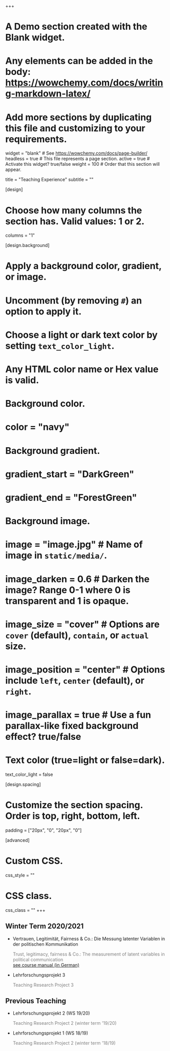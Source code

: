 +++
# A Demo section created with the Blank widget.
# Any elements can be added in the body: https://wowchemy.com/docs/writing-markdown-latex/
# Add more sections by duplicating this file and customizing to your requirements.

widget = "blank"  # See https://wowchemy.com/docs/page-builder/
headless = true  # This file represents a page section.
active = true  # Activate this widget? true/false
weight = 100  # Order that this section will appear.

title = "Teaching Experience"
subtitle = ""

[design]
  # Choose how many columns the section has. Valid values: 1 or 2.
  columns = "1"

[design.background]
  # Apply a background color, gradient, or image.
  #   Uncomment (by removing `#`) an option to apply it.
  #   Choose a light or dark text color by setting `text_color_light`.
  #   Any HTML color name or Hex value is valid.

  # Background color.
  # color = "navy"
  
  # Background gradient.
#  gradient_start = "DarkGreen"
#  gradient_end = "ForestGreen"
  
  # Background image.
  # image = "image.jpg"  # Name of image in `static/media/`.
  # image_darken = 0.6  # Darken the image? Range 0-1 where 0 is transparent and 1 is opaque.
  # image_size = "cover"  #  Options are `cover` (default), `contain`, or `actual` size.
  # image_position = "center"  # Options include `left`, `center` (default), or `right`.
  # image_parallax = true  # Use a fun parallax-like fixed background effect? true/false
  
  # Text color (true=light or false=dark).
  text_color_light = false

[design.spacing]
  # Customize the section spacing. Order is top, right, bottom, left.
  padding = ["20px", "0", "20px", "0"]

[advanced]
 # Custom CSS. 
 css_style = ""
 
 # CSS class.
 css_class = ""
+++

## Winter Term 2020/2021

- Vertrauen, Legitimität, Fairness & Co.: Die Messung latenter Variablen in der politischen Kommunikation <br> <p style="color:grey">Trust, legitimacy, fairness & Co.: The measurement of latent variables in political communication <br> [see course manual (in German)](https://bookdown.org/luenich/Latente_Variablen/)</p>
- Lehrforschungsprojekt 3<br> <p style="color:grey">Teaching Research Project 3</p>

## Previous Teaching

- Lehrforschungsprojekt 2 (WS 19/20)<br> <p style="color:grey">Teaching Research Project 2 (winter term '19/20)</p>
- Lehrforschungsprojekt 1 (WS 18/19)<br> <p style="color:grey">Teaching Research Project 2 (winter term '18/19)</p>
